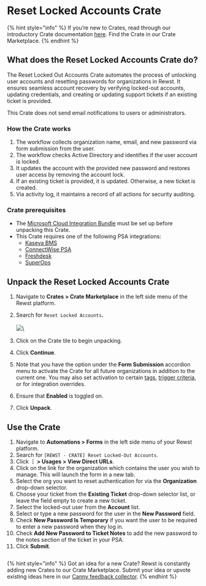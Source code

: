 # Reset Locked Accounts Crate

{% hint style="info" %}
If you’re new to Crates, read through our introductory Crate documentation [here](https://docs.rewst.help/prebuilt-automations/crates). Find the Crate in our Crate Marketplace.
{% endhint %}

## What does the Reset Locked Accounts Crate do?

The Reset Locked Out Accounts Crate automates the process of unlocking user accounts and resetting passwords for organizations in Rewst. It ensures seamless account recovery by verifying locked-out accounts, updating credentials, and creating or updating support tickets if an existing ticket is provided.

This Crate does not send email notifications to users or administrators.

### How the Crate works

1. The workflow collects organization name, email, and new password via form submission from the user.
2. The workflow checks Active Directory and identifies if the user account is locked.
3. It updates the account with the provided new password and restores user access by removing the account lock.
4. If an existing ticket is provided, it is updated. Otherwise, a new ticket is created.
5. Via activity log, it maintains a record of all actions for security auditing.

### Crate prerequisites

* The [Microsoft Cloud Integration Bundle](../../configuration/integrations/integration-guides/microsoft-cloud-integration-bundle/) must be set up before unpacking this Crate.
* This Crate requires one of the following PSA integrations:
  * [Kaseya BMS](../../configuration/integrations/integration-guides/kaseya-bms-integration-setup.md)
  * [ConnectWise PSA](../../configuration/integrations/integration-guides/connectwise-integration-setup.md)
  * [Freshdesk](../../configuration/integrations/integration-guides/freshdesk-integration-setup.md)
  * [SuperOps](../../configuration/integrations/integration-guides/superops-integration.md)

## Unpack the Reset Locked Accounts Crate

1. Navigate to **Crates > Crate Marketplace** in the left side menu of the Rewst platform.
2. Search for `Reset Locked Accounts`**.**\
   \
   ![](<../../../.gitbook/assets/Screenshot 2025-09-22 at 11.00.42 AM.png>)\

3. Click on the Crate tile to begin unpacking.
4. Click **Continue**.
5. Note that you have the option under the **Form Submission** accordion menu to activate the Crate for all future organizations in addition to the current one. You may also set activation to certain [tags](https://docs.rewst.help/documentation/settings/tags-in-rewst), [trigger criteria](../../automations/intro-to-triggers/trigger-criteria.md), or for integration overrides.
6. Ensure that **Enabled** is toggled on.
7. Click **Unpack**.

## Use the Crate

1. Navigate to **Automations > Forms** in the left side menu of your Rewst platform.
2. Search for `[REWST - CRATE] Reset Locked-Out Accounts`.
3. Click **⋮ > Usages > View Direct URLs**.
4. Click on the link for the organization which contains the user you wish to manage. This will launch the form in a new tab.
5. Select the org you want to reset authentication for via the **Organization** drop-down selector.
6. Choose your ticket from the **Existing Ticket** drop-down selector list, or leave the field empty to create a new ticket.
7. Select the locked-out user from the **Account** list.
8. Select or type a new password for the user in the **New Password** field.
9. Check **New Password Is Temporary** if you want the user to be required to enter a new password when they log in.
10. Check **Add New Password to Ticket Notes** to add the new password to the notes section of the ticket in your PSA.
11. Click **Submit**.

<figure><img src="../../../.gitbook/assets/Screenshot 2025-09-22 at 11.21.05 AM.png" alt=""><figcaption></figcaption></figure>

{% hint style="info" %}
Got an idea for a new Crate? Rewst is constantly adding new Crates to our Crate Marketplace. Submit your idea or upvote existing ideas here in our [Canny feedback collector](https://rewst.canny.io/crates).
{% endhint %}

